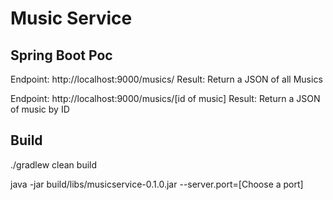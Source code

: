 # Music Service

## Spring Boot Poc

[Method]: GET
Endpoint: http://localhost:9000/musics/
Result: Return a JSON of all Musics

[Method]: GET
Endpoint: http://localhost:9000/musics/[id of music]
Result: Return a JSON of music by ID

## Build
./gradlew clean build

java -jar build/libs/musicservice-0.1.0.jar --server.port=[Choose a port]
